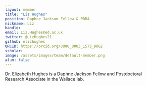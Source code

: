 ```yaml
---
layout: member
title: "Liz Hughes"
position: Daphne Jackson Fellow & PDRA
nickname: Liz
handle: 
email: Liz.Hughes@ed.ac.uk
twitter: @LizHughes21
github: elizhughes
ORCID: https://orcid.org/0000_0003_1573_9062
scholar: 
image: /assets/images/team/default-member.png
alum: false
---
```


Dr. Elizabeth Hughes is a Daphne Jackson Fellow and Postdoctoral Research Associate in the Wallace lab.
